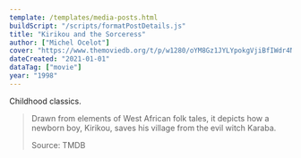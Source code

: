 ```yaml
---
template: /templates/media-posts.html
buildScript: "/scripts/formatPostDetails.js"
title: "Kirikou and the Sorceress"
author: ["Michel Ocelot"]
cover: "https://www.themoviedb.org/t/p/w1280/oYM8Gz1JYLYpokgVjiBfIWdr4Ns.jpg"
dateCreated: "2021-01-01"
dataTag: ["movie"]
year: "1998"
---
```


Childhood classics.

> Drawn from elements of West African folk tales, it depicts how a newborn boy, Kirikou, saves his village from the evil witch Karaba.
>
> Source: TMDB
